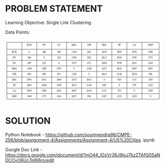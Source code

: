 # PROBLEM STATEMENT

Learning Objective: Single Link Clustering


Data Points:

![Data Points](https://github.com/soumyendra98/CMPE-256/blob/assignment-4/Assignments/Assignment-4/Data%20Points.jpeg)

# SOLUTION

Python Notebook - https://github.com/soumyendra98/CMPE-256/blob/assignment-4/Assignments/Assignment-4/US%20Cities .ipynb

Google Doc Link - https://docs.google.com/document/d/1mO44_lOzVr38J9loJ7kzZTAfQ0SaNDCOvO6Uc7pW6ro/edit
